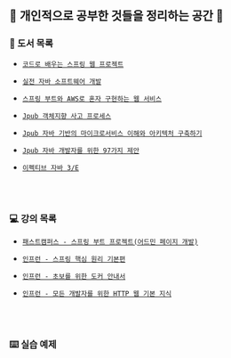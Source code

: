 ## 📎 개인적으로 공부한 것들을 정리하는 공간 📎


### 📗 도서 목록

  - [`코드로 배우는 스프링 웹 프로젝트`](https://github.com/JuHyun419/study/tree/master/코드로%20배우는%20스프링%20웹%20프로젝트)
  
  - [`실전 자바 소프트웨어 개발`](https://github.com/JuHyun419/study/tree/master/실전%20자바%20소프트웨어%20개발)
  
  - [`스프링 부트와 AWS로 혼자 구현하는 웹 서비스`](https://github.com/JuHyun419/study/tree/master/스프링부트와%20AWS로%20혼자%20구현하는%20웹서비스)

  - [`Jpub 객체지향 사고 프로세스`](https://github.com/JuHyun419/study/tree/master/객체지향%20사고%20프로세스)

  - [`Jpub 자바 기반의 마이크로서비스 이해와 아키텍처 구축하기`](https://github.com/JuHyun419/study/tree/master/자바기반의%20마이크로서비스%20이해와%20아키텍처%20구축하기)

  - [`Jpub 자바 개발자를 위한 97가지 제안`](https://github.com/JuHyun419/study/tree/master/자바%20개발자를%20위한%2097가지%20제안)

  - [`이펙티브 자바 3/E`](https://github.com/JuHyun419/study/tree/master/이펙티브%20자바%20스터디)


<br><br>


### 💻 강의 목록
  - [`패스트캠퍼스 - 스프링 부트 프로젝트(어드민 페이지 개발)`](https://github.com/JuHyun419/study/tree/master/(패캠)스프링부트%20어드민)

  - [`인프런 - 스프링 핵심 원리 기본편`](https://github.com/JuHyun419/study/tree/master/(인프런)스프링%20핵심%20원리%20기본편)

  - [`인프런 - 초보를 위한 도커 안내서`](https://github.com/JuHyun419/study/tree/master/(인프런)docker)

  - [`인프런 - 모든 개발자를 위한 HTTP 웹 기본 지식`](https://github.com/JuHyun419/study/tree/master/(인프런)모든%20개발자를%20위한%20HTTP%20웹%20기본지식)


<br><br>


### ⌨️ 실습 예제



